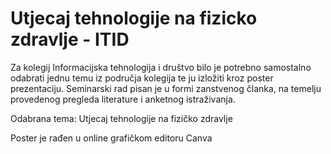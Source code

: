 # Utjecaj tehnologije na fizicko zdravlje - ITID

Za kolegij Informacijska tehnologija i društvo bilo je potrebno samostalno odabrati jednu temu iz područja kolegija te ju izložiti kroz poster prezentaciju. Seminarski rad pisan je u formi zanstvenog članka, na temelju provedenog pregleda literature i anketnog istraživanja. 

Odabrana tema: Utjecaj tehnologije na fizičko zdravlje

Poster je rađen u online grafičkom editoru Canva

